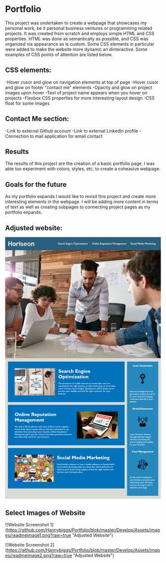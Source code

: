 # Portfolio

This project was undertaken to create a webpage that showcases my personal work, be it personal business ventures or programming related projects.
It was created from scratch and employs simple HTML and CSS properties. HTML was done as semantically as possible, and CSS was organized via appearance as is custom.
Some CSS elements in particular were added to make the website more dynamic an dinteractive. 
Some examples of CSS points of attention are listed below.

## CSS elements:
-Hover cusor and glow on navigation elements at top of page
-Hover cusor and glow on footer "contact me" elements
-Opacity and glow on project images upon hover
-Text of project name appears when you hover on projects
-Flexbox CSS properties for more interesting layout design
-CSS float for some images 

## Contact Me section: 
-Link to external Github account
-Link to external LinkedIn profile
-Connection to mail application for email contact
 
 ## Results
The results of this project are the creation of a basic portfolio page. I was able too experiment with colors, styles, etc. to create a coheasive webpage.

## Goals for the future
As my portfolio expands I would like to revisit this project and create more interesting elements in the webpage. I will be adding more content in terms of text as well as creating subpages to connecting project pages as my portfolio expands.
 
  ## Adjusted website:
 ![Adjusted website](https://github.com/Hannybiggs/Horiseon-Accessibility-Page/blob/master/Assets/01-html-css-git-homework-demo.png?raw=true "Adjusted Website")

 ## Select Images of Website


 ![Website Screenshot 1] (https://github.com/Hannybiggs/Portfolio/blob/master/Develop/Assets/images/readmeimage1.png?raw=true "Adjusted Website")

 ![Website Screenshot 2] (https://github.com/Hannybiggs/Portfolio/blob/master/Develop/Assets/images/readmeimage2.png?raw=true "Adjusted Website")
